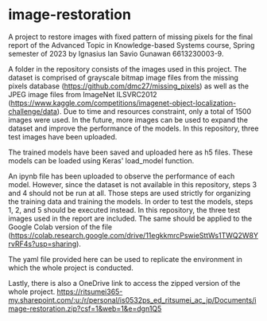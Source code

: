 # image-restoration
A project to restore images with fixed pattern of missing pixels for the final report of the Advanced Topic in Knowledge-based Systems course, Spring semester of 2023 by Ignasius Ian Savio Gunawan 6613230003-9.

A folder in the repository consists of the images used in this project. The dataset is comprised of grayscale bitmap image files from the missing pixels database (https://github.com/dmc27/missing_pixels) as well as the JPEG image files from ImageNet ILSVRC2012 (https://www.kaggle.com/competitions/imagenet-object-localization-challenge/data). Due to time and resources constraint, only a total of 1500 images were used. In the future, more images can be used to expand the dataset and improve the performance of the models. In this repository, three test images have been uploaded.

The trained models have been saved and uploaded here as h5 files. These models can be loaded using Keras' load_model function.

An ipynb file has been uploaded to observe the performance of each model. However, since the dataset is not available in this repository, steps 3 and 4 should not be run at all. Those steps are used strictly for organizing the training data and training the models. In order to test the models, steps 1, 2, and 5 should be executed instead. In this repository, the three test images used in the report are included. The same should be applied to the Google Colab version of the file (https://colab.research.google.com/drive/11egkkmrcPswieSttWs1TWQ2W8YrvRF4s?usp=sharing).

The yaml file provided here can be used to replicate the environment in which the whole project is conducted.

Lastly, there is also a OneDrive link to access the zipped version of the whole project. https://ritsumei365-my.sharepoint.com/:u:/r/personal/is0532ps_ed_ritsumei_ac_jp/Documents/image-restoration.zip?csf=1&web=1&e=dgn1Q5
